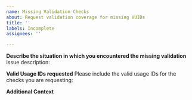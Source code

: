 ```yaml
---
name: Missing Validation Checks
about: Request validation coverage for missing VUIDs
title: ''
labels: Incomplete
assignees: ''

---
```


**Describe the situation in which you encountered the missing validation**
Issue description:

**Valid Usage IDs requested**
Please include the valid usage IDs for the checks you are requesting:

**Additional Context**
